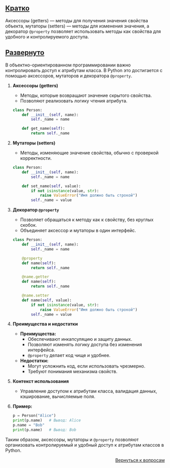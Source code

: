## <u>Кратко</u>

Аксессоры (getters) — методы для получения значения свойства объекта, мутаторы (setters) — методы для изменения
значения, а декоратор `@property` позволяет использовать методы как свойства для удобного и контролируемого доступа.

## <u>Развернуто</u>

В объектно-ориентированном программировании важно контролировать доступ к атрибутам класса. В Python это достигается с
помощью аксессоров, мутаторов и декоратора `@property`.

1. **Аксессоры (getters)**
    - Методы, которые возвращают значение скрытого свойства.
    - Позволяют реализовать логику чтения атрибута.
    ```python
    class Person:
        def __init__(self, name):
            self._name = name
 
        def get_name(self):
            return self._name
    ```

2. **Мутаторы (setters)**
    - Методы, изменяющие значение свойства, обычно с проверкой корректности.
    ```python
    class Person:
        def __init__(self, name):
            self._name = name
   
        def set_name(self, value):
            if not isinstance(value, str):
                raise ValueError("Имя должно быть строкой")
            self._name = value
    ```

3. **Декоратор `@property`**
    - Позволяет обращаться к методу как к свойству, без круглых скобок.
    - Объединяет аксессор и мутаторы в один интерфейс.
    ```python
    class Person:
        def __init__(self, name):
            self._name = name

        @property
        def name(self):
            return self._name

        @name.getter
        def name(self):
            return self._name
   
        @name.setter
        def name(self, value):
            if not isinstance(value, str):
                raise ValueError("Имя должно быть строкой")
            self._name = value
    ```

4. **Преимущества и недостатки**
    - **Преимущества:**
        - Обеспечивают инкапсуляцию и защиту данных.
        - Позволяют изменять логику доступа без изменения интерфейса.
        - `@property` делает код чище и удобнее.
    - **Недостатки:**
        - Могут усложнить код, если использовать чрезмерно.
        - Требуют понимания механизма свойств.

5. **Контекст использования**
    - Управление доступом к атрибутам класса, валидация данных, кэширование, вычисляемые поля.

6. **Пример:**
    ```python
    p = Person("Alice")
    print(p.name)   # Вывод: Alice
    p.name = "Bob"
    print(p.name)   # Вывод: Bob
    ```

Таким образом, аксессоры, мутаторы и `@property` позволяют организовать контролируемый и удобный доступ к атрибутам
классов в Python.

<div align="right">

[Вернуться к вопросам](../Вопросы.md)

</div>
